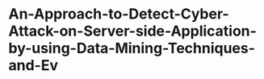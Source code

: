 # An-Approach-to-Detect-Cyber-Attack-on-Server-side-Application-by-using-Data-Mining-Techniques-and-Ev